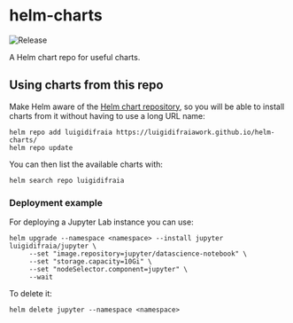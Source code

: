 # helm-charts

![Release](https://github.com/luigidifraia/helm-charts/workflows/Release/badge.svg)

A Helm chart repo for useful charts.

## Using charts from this repo

Make Helm aware of the [Helm chart repository](https://luigidifraia.github.io/helm-charts/), so you will be able to install charts from it without having to use a long URL name:
```
helm repo add luigidifraia https://luigidifraiawork.github.io/helm-charts/
helm repo update
```
You can then list the available charts with:
```
helm search repo luigidifraia
```
### Deployment example
For deploying a Jupyter Lab instance you can use:
```
helm upgrade --namespace <namespace> --install jupyter luigidifraia/jupyter \
     --set "image.repository=jupyter/datascience-notebook" \
     --set "storage.capacity=10Gi" \
     --set "nodeSelector.component=jupyter" \
     --wait
```
To delete it:
```
helm delete jupyter --namespace <namespace>
```
